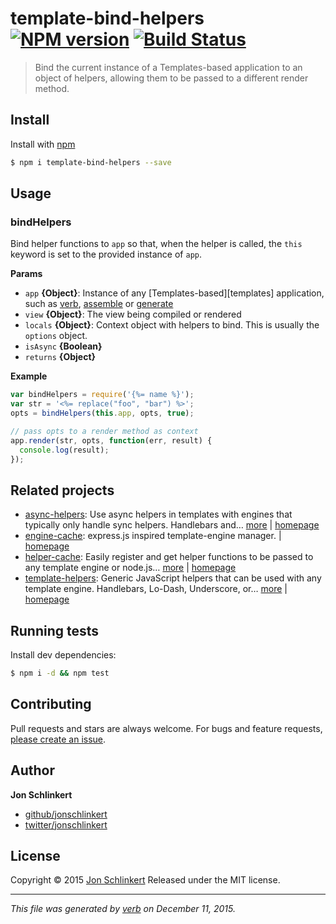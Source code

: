 # template-bind-helpers [![NPM version](https://img.shields.io/npm/v/template-bind-helpers.svg)](https://www.npmjs.com/package/template-bind-helpers) [![Build Status](https://img.shields.io/travis/jonschlinkert/template-bind-helpers.svg)](https://travis-ci.org/jonschlinkert/template-bind-helpers)

> Bind the current instance of a Templates-based application to an object of helpers, allowing them to be passed to a different render method.

## Install

Install with [npm](https://www.npmjs.com/)

```sh
$ npm i template-bind-helpers --save
```

## Usage

### bindHelpers

Bind helper functions to `app` so that, when the helper is called, the `this` keyword is set to the provided instance of `app`.

**Params**

* `app` **{Object}**: Instance of any [Templates-based][templates] application, such as [verb](https://github.com/verbose/verb), [assemble](http://assemble.io) or [generate](https://github.com/jonschlinkert/generate)
* `view` **{Object}**: The view being compiled or rendered
* `locals` **{Object}**: Context object with helpers to bind. This is usually the `options` object.
* `isAsync` **{Boolean}**
* `returns` **{Object}**

**Example**

```js
var bindHelpers = require('{%= name %}');
var str = '<%= replace("foo", "bar") %>';
opts = bindHelpers(this.app, opts, true);

// pass opts to a render method as context
app.render(str, opts, function(err, result) {
  console.log(result);
});
```

## Related projects

* [async-helpers](https://www.npmjs.com/package/async-helpers): Use async helpers in templates with engines that typically only handle sync helpers. Handlebars and… [more](https://www.npmjs.com/package/async-helpers) | [homepage](https://github.com/doowb/async-helpers)
* [engine-cache](https://www.npmjs.com/package/engine-cache): express.js inspired template-engine manager. | [homepage](https://github.com/jonschlinkert/engine-cache)
* [helper-cache](https://www.npmjs.com/package/helper-cache): Easily register and get helper functions to be passed to any template engine or node.js… [more](https://www.npmjs.com/package/helper-cache) | [homepage](https://github.com/jonschlinkert/helper-cache)
* [template-helpers](https://www.npmjs.com/package/template-helpers): Generic JavaScript helpers that can be used with any template engine. Handlebars, Lo-Dash, Underscore, or… [more](https://www.npmjs.com/package/template-helpers) | [homepage](https://github.com/jonschlinkert/template-helpers)

## Running tests

Install dev dependencies:

```sh
$ npm i -d && npm test
```

## Contributing

Pull requests and stars are always welcome. For bugs and feature requests, [please create an issue](https://github.com/jonschlinkert/template-bind-helpers/issues/new).

## Author

**Jon Schlinkert**

* [github/jonschlinkert](https://github.com/jonschlinkert)
* [twitter/jonschlinkert](http://twitter.com/jonschlinkert)

## License

Copyright © 2015 [Jon Schlinkert](https://github.com/jonschlinkert)
Released under the MIT license.

***

_This file was generated by [verb](https://github.com/verbose/verb) on December 11, 2015._